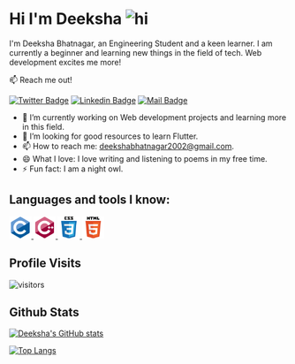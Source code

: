 # Hi I'm Deeksha <img src="https://user-images.githubusercontent.com/1303154/88677602-1635ba80-d120-11ea-84d8-d263ba5fc3c0.gif" width="28px" alt="hi">

I'm Deeksha Bhatnagar, an Engineering Student and a keen learner. I am currently a beginner and learning new things in the field of tech. Web development excites me more!

:mailbox: Reach me out!

[![Twitter Badge](https://img.shields.io/badge/-@deekshabhatnagar2002-1ca0f1?style=flat&labelColor=1ca0f1&logo=twitter&logoColor=white&link=https://twitter.com/Ipenywis)](https://twitter.com/deekshaly2821)  [![Linkedin Badge](https://img.shields.io/badge/-Deeksha-0e76a8?style=flat&labelColor=0e76a8&logo=linkedin&logoColor=white)](https://www.linkedin.com/in/deeksha-bhatnagar-836429200/)  [![Mail Badge](https://img.shields.io/badge/-deekshabhatnagar2002-c0392b?style=flat&labelColor=c0392b&logo=gmail&logoColor=white)](mailto:deekshabhatnagar2002@gmail.com)

<!-- TODO: Add last video link -->

- 🔭 I’m currently working on Web development projects and learning more in this field.
- 🤔 I’m looking for good resources to learn Flutter.
- 📫 How to reach me: deekshabhatnagar2002@gmail.com.
- 😄 What I love: I love writing and listening to poems in my free time.
- ⚡ Fun fact: I am a night owl.

## Languages and tools I know:

<!-- TODO: Make technologies links takes you to repositories -->

<p align="left"> <a href="https://www.cprogramming.com/" target="_blank"> <img src="https://raw.githubusercontent.com/devicons/devicon/master/icons/c/c-original.svg" alt="c" width="40" height="40"/> </a> <a href="https://www.w3schools.com/cpp/" target="_blank"> <img src="https://raw.githubusercontent.com/devicons/devicon/master/icons/cplusplus/cplusplus-original.svg" alt="cplusplus" width="40" height="40"/> </a> <a href="https://www.w3schools.com/css/" target="_blank"> <img src="https://raw.githubusercontent.com/devicons/devicon/master/icons/css3/css3-original-wordmark.svg" alt="css3" width="40" height="40"/> </a> <a href="https://www.w3.org/html/" target="_blank"> <img src="https://raw.githubusercontent.com/devicons/devicon/master/icons/html5/html5-original-wordmark.svg" alt="html5" width="40" height="40"/> </a> <a href="https://developer.mozilla.org/en-US/docs/Web/JavaScript" target="_blank"></a> </p>


## Profile Visits 

![visitors](https://visitor-badge.glitch.me/badge?page_id=deekshbhatnagar2002.deekshabhatnagar2002)

## Github Stats 
[![Deeksha's GitHub stats](https://github-readme-stats.vercel.app/api?username=deekshabhatnagar2002&theme=highcontrast)](https://github.com/deekshabhatnagar2002/github-readme-stats)


[![Top Langs](https://github-readme-stats.vercel.app/api/top-langs/?username=deekshabhatnagar2002&layout=compact)](https://github.com/deekshabhatnagar2002/github-readme-stats)
